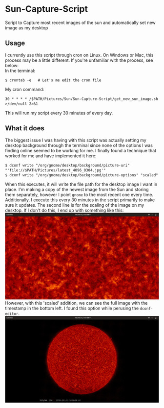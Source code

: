 # Sun-Capture-Script
Script to Capture most recent images of the sun and automatically set new image as my desktop

## Usage
I currently use this script through cron on Linux. On Windows or Mac, this process may be a little different. If you're unfamiliar with the process, see below:  
In the terminal:
```
$ crontab -e   # Let's me edit the cron file
```
My cron command:  
```
30 * * * * /$PATH/Pictures/Sun/Sun-Capture-Script/get_new_sun_image.sh >/dev/null 2>&1
```
This will run my script every 30 minutes of every day. 

## What it does
The biggest issue I was having with this script was actually setting my desktop background through the terminal since none of the options I was finding online seemed to be working for me. I finally found a technique that worked for me and have implemented it here:  
```
$ dconf write "/org/gnome/desktop/background/picture-uri" "'file://$PATH/Pictures/latest_4096_0304.jpg'"
$ dconf write "/org/gnome/desktop/background/picture-options" "scaled"
```
When this executes, it will write the file path for the desktop image I want in place. I'm making a copy of the newest image from the Sun and storing them separately, however I point `gnome` to the most recent one every time. Additionally, I execute this every 30 minutes in the script primarily to make sure it updates. The second line is for the scaling of the image on my desktop. If I don't do this, I end up with something like this:  
![Image of desktop not scaled well](https://github.com/JohnsonClayton/Sun-Capture-Script/blob/master/media/desktop_not_scaled.png)  
However, with this 'scaled' addition, we can see the full image with the timestamp in the bottom left. I found this option while perusing the `dconf-editor`. 
![Image of desktop scaled well](https://github.com/JohnsonClayton/Sun-Capture-Script/blob/master/media/desktop_scaled.png)
